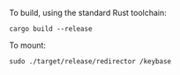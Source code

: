 To build, using the standard Rust toolchain:

```
cargo build --release
```

To mount:

```
sudo ./target/release/redirector /keybase
```
